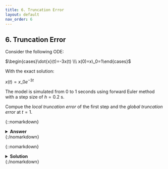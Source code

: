 ```yaml
---
title: 6. Truncation Error
layout: default
nav_order: 6
---
```


## 6. Truncation Error

Consider the following ODE:

$\begin{cases}\dot{x}(t)=-3x(t) \\\ x(0)=x\_0=1\end{cases}$

With the exact solution:

$x(t) = x\_0e^{-3t}$

The model is simulated from 0 to 1 seconds using forward Euler method with a step size of $h=0.2 \text{ s}$.

Compue the *local truncation error* of the first step and the *global truncation error* at $t=1$.

{::nomarkdown}<details><summary><strong>Answer</strong></summary>{:/nomarkdown}

Local truncation error of first step: $\tau\_1 = 0.1488$

Global truncation error: $e\_5 = 0.03955$

{::nomarkdown}</details>{:/nomarkdown}

{::nomarkdown}<details><summary><strong>Solution</strong></summary>{:/nomarkdown}
Euler integration becomes:

$x\_{n+1} = x\_n + h\cdot(-3x\_n)$

This gives:

$x(0.2)=0.4$
$x(0.4) = 0.16$
$x(0.6) = 0.064$
$x(0.8) = 0.0256$
$x(1.0) = 0.01024$

Truncation error at $t=0$ is the difference between the exact and the calculated value at $t=0.2$:

$\tau\_1 = \|\hat{x}(0.2)-x(0.2)\| = 0.4 - 1\cdot e^{-3\cdot 0.2} = 0.1488$

Global truncation error is the difference between the exact and the calculated value at $t=1$:

$e\_5 = \|\hat{x}(0.2)-x(0.2)\| = 0.01024 - 1\cdot e^{-3\cdot 1} = 0.03955$

{::nomarkdown}</details>{:/nomarkdown}
